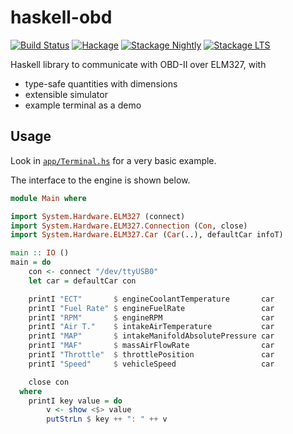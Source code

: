haskell-obd
===========

[![Build Status](https://travis-ci.org/hverr/haskell-obd.svg?branch=master)](https://travis-ci.org/hverr/haskell-obd)
[![Hackage](https://img.shields.io/hackage/v/obd.svg?maxAge=2592000)](https://hackage.haskell.org/package/obd)
[![Stackage Nightly](http://stackage.org/package/obd/badge/nightly)](http://stackage.org/nightly/package/obd)
[![Stackage LTS](http://stackage.org/package/obd/badge/lts)](http://stackage.org/lts/package/obd)

Haskell library to communicate with OBD-II over ELM327, with

  - type-safe quantities with dimensions
  - extensible simulator
  - example terminal as a demo

Usage
-----

Look in [`app/Terminal.hs`](app/Terminal.hs) for a very basic example.

The interface to the engine is shown below.

```haskell
module Main where

import System.Hardware.ELM327 (connect)
import System.Hardware.ELM327.Connection (Con, close)
import System.Hardware.ELM327.Car (Car(..), defaultCar infoT)

main :: IO ()
main = do
    con <- connect "/dev/ttyUSB0"
    let car = defaultCar con

    printI "ECT"       $ engineCoolantTemperature       car
    printI "Fuel Rate" $ engineFuelRate                 car
    printI "RPM"       $ engineRPM                      car
    printI "Air T."    $ intakeAirTemperature           car
    printI "MAP"       $ intakeManifoldAbsolutePressure car
    printI "MAF"       $ massAirFlowRate                car
    printI "Throttle"  $ throttlePosition               car
    printI "Speed"     $ vehicleSpeed                   car

    close con
  where
    printI key value = do
        v <- show <$> value
        putStrLn $ key ++ ": " ++ v

```
